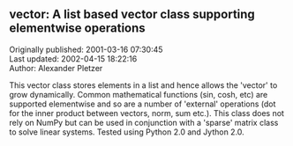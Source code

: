 ## vector: A list based vector class supporting elementwise operations  
Originally published: 2001-03-16 07:30:45  
Last updated: 2002-04-15 18:22:16  
Author: Alexander Pletzer  
  
This vector class stores elements in a list and hence allows the 'vector' to grow
dynamically. Common mathematical functions (sin, cosh, etc) are supported elementwise
and so are a number of 'external' operations (dot for the inner product between vectors,
norm, sum etc.).  This class does not rely on NumPy but can be used in conjunction with
a 'sparse' matrix class to solve linear systems. Tested using Python 2.0 and Jython 2.0.
